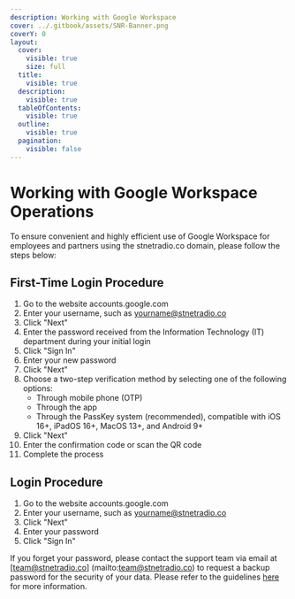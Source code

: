 ```yaml
---
description: Working with Google Workspace
cover: ../.gitbook/assets/SNR-Banner.png
coverY: 0
layout:
  cover:
    visible: true
    size: full
  title:
    visible: true
  description:
    visible: true
  tableOfContents:
    visible: true
  outline:
    visible: true
  pagination:
    visible: false
---
```


# Working with Google Workspace Operations

To ensure convenient and highly efficient use of Google Workspace for employees and partners using the stnetradio.co domain, please follow the steps below:

## First-Time Login Procedure

1. Go to the website accounts.google.com
2. Enter your username, such as yourname@stnetradio.co
3. Click "Next"
4. Enter the password received from the Information Technology (IT) department during your initial login
5. Click "Sign In"
6. Enter your new password
7. Click "Next"
8. Choose a two-step verification method by selecting one of the following options:
   - Through mobile phone (OTP)
   - Through the app
   - Through the PassKey system (recommended), compatible with iOS 16+, iPadOS 16+, MacOS 13+, and Android 9+
9. Click "Next"
10. Enter the confirmation code or scan the QR code
11. Complete the process

## Login Procedure

1. Go to the website accounts.google.com
2. Enter your username, such as yourname@stnetradio.co
3. Click "Next"
4. Enter your password
5. Click "Sign In"

If you forget your password, please contact the support team via email at [team@stnetradio.co] (mailto:team@stnetradio.co) to request a backup password for the security of your data. Please refer to the guidelines [here](https://docs.stnetradio.co/googleworks) for more information.